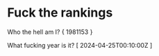 # Fuck the rankings

Who the hell am I?
{ 1981153 }

What fucking year is it?
[ 2024-04-25T00:10:00Z ]
